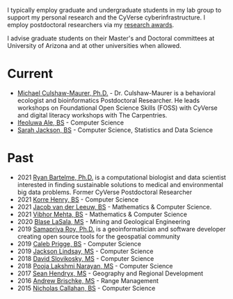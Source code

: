 I typically employ graduate and undergraduate students in my lab group to support my personal research and the CyVerse cyberinfrastructure. I employ postdoctoral researchers via my [research awards](awards.md). 

I advise graduate students on their Master's and Doctoral committees at University of Arizona and at other universities when allowed. 

# Current

* [Michael Culshaw-Maurer, Ph.D.](https://mcmaurer.github.io/) - Dr. Culshaw-Maurer is a behavioral ecologist and bioinformatics Postdoctoral Researcher. He leads workshops on Foundational Open Science Skills (FOSS) with CyVerse and digital literacy workshops with The Carpentries.
* [Ifeoluwa Ale, BS](https://www.linkedin.com/in/ifeoluwa-ale-6733b61a9/) - Computer Science
* [Sarah Jackson, BS](https://www.linkedin.com/in/sarah-jackson-040760193/) - Computer Science, Statistics and Data Science 

# Past

* 2021 [Ryan Bartelme, Ph.D.](https://rbartelme.github.io/) is a computational biologist and data scientist interested in finding sustainable solutions to medical and environmental big data problems. Former CyVerse Postdoctoral Researcher
* 2021 [Korre Henry, BS](https://www.linkedin.com/in/korrehenry/) - Computer Science
* 2021 [Jacob van der Leeuw, BS](https://www.linkedin.com/in/jacob-c-van-der-leeuw-69442a218) - Mathematics & Computer Science.
* 2021 [Vibhor Mehta, BS](https://www.linkedin.com/in/vibhor-mehta-95071a165/) - Mathematics & Computer Science
* 2020 [Blase LaSala, MS](https://www.unrealengine.com/en-US/spotlights/exploring-the-stunning-caves-of-the-national-park-service-in-real-time-3d) - Mining and Geological Engineering
* 2019 [Samapriya Roy, Ph.D.](https://samapriya.github.io/) is a geoinformatician and software developer creating open source tools for the geospatial community
* 2019 [Caleb Prigge, BS](https://www.linkedin.com/in/caleb-prigge/) - Computer Science
* 2019 [Jackson Lindsay, MS](https://www.linkedin.com/in/jackson-lindsay-9b4378213/) - Computer Science
* 2018 [David Slovikosky, MS](https://www.linkedin.com/in/davidslovikosky/) - Computer Science
* 2018 [Pooja Lakshmi Narayan, MS](https://www.linkedin.com/in/pooja-lakshmi-narayan-89724717/) - Computer Science
* 2017 [Sean Hendryx, MS](https://www.linkedin.com/in/sean-hendryx-43894056/) - Geography and Regional Development
* 2016 [Andrew Brischke, MS](https://extension.arizona.edu/person/andrew-brischke) - Range Management 
* 2015 [Nicholas Callahan, BS](https://www.linkedin.com/in/nicholas-callahan-425a1545/) - Computer Science

